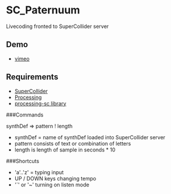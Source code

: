 SC_Paternuum
============

Livecoding fronted to SuperCollider server


Demo
----
* [vimeo](https://vimeo.com/47719760/)


Requirements
------------
* [SuperCollider](http://supercollider.sourceforge.net/)
* [Processing](http://processing.org/)
* [processing-sc library](http://www.erase.net/projects/processing-sc/)

###Commands

  synthDef => pattern ! length

* synthDef = name of synthDef loaded into SuperCollider server
* pattern consists of text or combination of letters
* length is length of sample in seconds * 10

###Shortcuts

* 'a'..'z' = typing input
* UP / DOWN keys changing tempo
* '`' or '~' turning on listen mode
